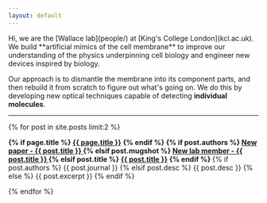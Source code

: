 ```yaml
---
layout: default
---
```


<div class="lead">
Hi, we are the [Wallace lab](people/) at [King's College London](kcl.ac.uk). We build **artificial mimics of the cell membrane**  to improve our understanding of the physics underpinning cell biology and engineer new devices inspired by biology.

Our approach is to dismantle the membrane into its component parts, and then rebuild it from scratch to figure out what's going on. We do this by developing new optical techniques capable of detecting **individual molecules**.
</div>

<hr/>
<div class="lead">
<!-- {% assign post = site.posts.first %}
{% assign content = post.content %} -->


{% for post in site.posts limit:2 %}


<p class=" lead-about"><b class="desc">
{% if page.title %}
    <a href="{{ root_url }}{{ page.url }}">{{ page.title }}</a>
{% endif %}
{% if post.authors %}
	<a href="{{ root_url}}/papers">New paper  - {{ post.title }} </a>
{% elsif post.mugshot %}
  <a href="{{ root_url}}/papers">New lab member  - {{ post.title }} </a>
{% elsif post.title %}
  <a href="{{ root_url }}{{ post.url }}">{{ post.title }}</a>
{% endif %}
</b>
	{% if post.authors %}
		{{ post.journal }}
	{% elsif post.desc %}
		{{ post.desc }}
	{% else %}
		{{ post.excerpt }}
	{% endif %}
</p>

{% endfor %}

</div>
